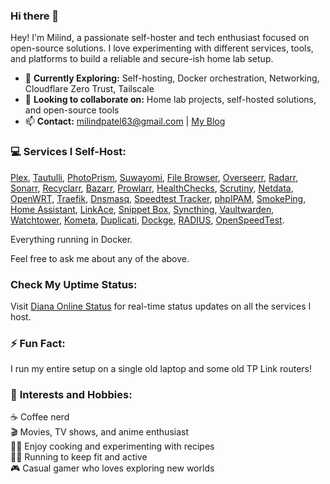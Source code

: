 ### **Hi there** 👋

Hey! I'm Milind, a passionate self-hoster and tech enthusiast focused on open-source solutions. I love experimenting with different services, tools, and platforms to build a reliable and secure-ish home lab setup.

- 🌱 **Currently Exploring:** Self-hosting, Docker orchestration, Networking, Cloudflare Zero Trust, Tailscale
- 👯 **Looking to collaborate on:** Home lab projects, self-hosted solutions, and open-source tools
- 📫 **Contact:** milindpatel63@gmail.com | [My Blog](https://blog.dianaonline.uk/welcome/)

### 💻️ **Services I Self-Host:**

[Plex](https://github.com/plexinc/pms-docker), [Tautulli](https://github.com/Tautulli/Tautulli), [PhotoPrism](https://github.com/photoprism/photoprism), [Suwayomi](https://github.com/Suwayomi), [File Browser](https://github.com/filebrowser/filebrowser), [Overseerr](https://github.com/sct/overseerr), [Radarr](https://github.com/Radarr/Radarr), [Sonarr](https://github.com/Sonarr/Sonarr), [Recyclarr](https://github.com/recyclarr/recyclarr), [Bazarr](https://github.com/morpheus65535/bazarr), [Prowlarr](https://github.com/Prowlarr/Prowlarr), [HealthChecks](https://github.com/healthchecks/healthchecks), [Scrutiny](https://github.com/AnalogJ/scrutiny), [Netdata](https://github.com/netdata/netdata), [OpenWRT](https://github.com/openwrt/openwrt), [Traefik](https://github.com/traefik/traefik), [Dnsmasq](https://openwrt.org/docs/guide-user/base-system/dhcp.dnsmasq), [Speedtest Tracker](https://github.com/alexjustesen/speedtest-tracker), [phpIPAM](https://github.com/phpipam/phpipam), [SmokePing](https://github.com/oetiker/SmokePing), [Home Assistant](https://www.home-assistant.io/), [LinkAce](https://github.com/Kovah/LinkAce), [Snippet Box](https://github.com/pawelmalak/snippet-box), [Syncthing](https://github.com/syncthing/syncthing), [Vaultwarden](https://github.com/dani-garcia/vaultwarden), [Watchtower](https://github.com/containrrr/watchtower), [Kometa](https://github.com/Kometa-Team/Kometa), [Duplicati](https://github.com/duplicati/duplicati), [Dockge](https://github.com/louislam/dockge), [RADIUS](https://github.com/FreeRADIUS/freeradius-server), [OpenSpeedTest](https://github.com/openspeedtest).

Everything running in Docker.

Feel free to ask me about any of the above.

### **Check My Uptime Status:**

Visit [Diana Online Status](https://status.dianaonline.uk/) for real-time status updates on all the services I host.

### ⚡ **Fun Fact:**

I run my entire setup on a single old laptop and some old TP Link routers!

### 🎨 **Interests and Hobbies:**

☕ Coffee nerd  
🎬 Movies, TV shows, and anime enthusiast  
👨‍🍳 Enjoy cooking and experimenting with recipes  
🏃‍♂️ Running to keep fit and active  
🎮 Casual gamer who loves exploring new worlds
<!--
**milindpatel63/milindpatel63** is a ✨ _special_ ✨ repository because its `README.md` (this file) appears on your GitHub profile.

Here are some ideas to get you started:

- 🔭 I’m currently working on ...
- 🌱 I’m currently learning ...
- 👯 I’m looking to collaborate on ...
- 🤔 I’m looking for help with ...
- 💬 Ask me about ...
- 📫 How to reach me: ...
- 😄 Pronouns: ...
- ⚡ Fun fact: ...
-->
